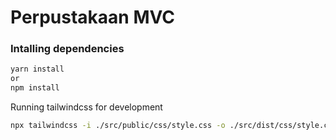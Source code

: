 # Perpustakaan MVC


### Intalling dependencies

```bash
yarn install
or 
npm install
```

Running tailwindcss for development

```bash
npx tailwindcss -i ./src/public/css/style.css -o ./src/dist/css/style.css --watch
```